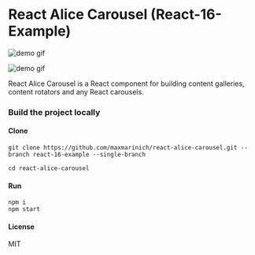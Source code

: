 # React Alice Carousel (React-16-Example)

![demo gif](https://github.com/maxmarinich/react-alice-carousel/raw/master/source/i/react-alice-carousel.gif)

![demo gif](https://github.com/maxmarinich/react-alice-carousel/raw/master/source/i/react-alice-carousel-demo.gif)

React Alice Carousel is a React component for building content galleries, content rotators and any React carousels.


### Build the project locally

#### Clone
```apacheconfig
git clone https://github.com/maxmarinich/react-alice-carousel.git --branch react-16-example --single-branch

cd react-alice-carousel

```
#### Run

```apacheconfig
npm i
npm start
```

#### License

MIT
